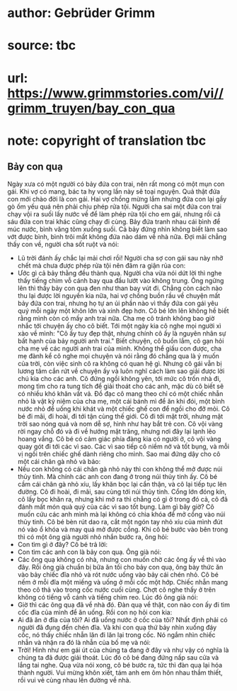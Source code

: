 # author: Gebrüder Grimm
# source: tbc
# url: https://www.grimmstories.com/vi//grimm_truyen/bay_con_qua
# note: copyright of translation tbc

## Bảy con quạ 

Ngày xưa có một người có bảy đứa con trai, nên rất mong có một mụn con
gái. Khi vợ có mang, bác ta hy vọng lần này sẽ toại nguyện. Quả thật đứa
con mới chào đời là con gái. Hai vợ chồng mừng lắm nhưng đứa con lại gầy
gò ốm yếu quá nên phải chịu phép rửa tội.
Người cha sai một đứa con trai chạy vội ra suối lấy nước về để làm phép
rửa tội cho em gái, nhưng rồi cả sáu đứa con trai khác cũng chạy đi
cùng. Bảy đứa tranh nhau cái bình để múc nước, bình văng tõm xuống suối.
Cả bảy đứng nhìn không biết làm sao vớt được bình, bình trôi mất không
đứa nào dám về nhà nữa. Đợi mãi chẳng thấy con về, người cha sốt ruột và
nói:
- Lũ trời đánh ấy chắc lại mải chơi rồi!
Người cha sợ con gái sau này nhỡ chết mà chưa được phép rửa tội nên đâm
ra giận rủa con:
- Ước gì cả bảy thằng đều thành quạ.
Người cha vừa nói dứt lời thì nghe thấy tiếng chim vỗ cánh bay qua đầu
lướt vào không trung. Ông ngửng lên thì thấy bảy con quạ đen như than
bay vút đi.
Chẳng còn cách nào thu lại được lời nguyền kia nữa, hai vợ chồng buồn
rầu về chuyện mất bảy đứa con trai, nhưng họ tự an ủi phần nào vì thấy
đứa con gái yêu quý mỗi ngày một khôn lớn và xinh đẹp hơn. Cô bé lớn lên
không hề biết rằng mình còn có mấy anh trai nữa. Cha mẹ cô tránh không
bao giờ nhắc tới chuyện ấy cho cô biết. Tới một ngày kia cô nghe mọi
người xì xào về mình: "Cô ấy tuy đẹp thật, nhưng chính cô ấy là nguyên
nhân sự bất hạnh của bảy người anh trai." Biết chuyện, cô buồn lắm, cô
gạn hỏi cha mẹ về các người anh trai của mình. Không thể giấu con được,
cha mẹ đành kể cô nghe mọi chuyện và nói rằng đó chẳng qua là ý muốn của
trời, còn việc sinh cô ra không có quan hệ gì. Nhưng cô gái vẫn bị lương
tâm cắn rứt về chuyện ấy và luôn nghĩ cách làm sao giải được lời chú kia
cho các anh. Cô đứng ngồi không yên, tới mức cô trốn nhà đi, mong tìm
cho ra tung tích để giải thoát cho các anh, mặc dù cô biết sẽ có nhiều
khó khăn vất vả.
Đồ đạc cô mang theo chỉ có một chiếc nhẫn nhỏ là vật kỷ niệm của cha mẹ,
một cái bánh mì để ăn khi đói, một bình nước nhỏ để uống khi khát và một
chiếc ghế con để ngồi cho đỡ mỏi.
Cô bé đi mãi, đi hoài, đi tới tận cùng thế giới. Cô đi tới mặt trời,
nhưng mặt trời sao nóng quá và nom dễ sợ, hình như hay bắt trẻ con. Cô
vội vàng rời ngay chỗ đó và đi về hướng mặt trăng, nhưng nơi đây lại
lạnh lẽo hoang vắng. Cô bé có cảm giác phía đàng kia có người ở, cô vội
vàng quay gót đi tới các vì sao. Các vì sao tiếp cô niềm nở và tốt bụng,
và mỗi vị ngồi trên chiếc ghế dành riêng cho mình. Sao mai đứng dậy cho
cô một cái chân gà nhỏ và bảo:
- Nếu con không có cái chân gà nhỏ này thì con không thể mở được núi
thủy tinh. Mà chính các anh con đang ở trong núi thủy tinh ấy.
Cô bé cầm cái chân gà nhỏ xíu, lấy khăn bọc lại cẩn thận, và cô lại tiếp
tục lên đường. Cô đi hoài, đi mãi, sau cùng tới núi thủy tinh. Cổng lớn
đóng kín, cô lấy bọc khăn ra, nhưng khi mở ra thì chẳng có gì ở trong đó
cả, cô đã đánh mất món quà quý của các vì sao tốt bụng. Làm gì bây giờ?
Cô muốn cứu các anh mình mà lại không có chìa khóa để mở cổng vào núi
thủy tinh. Cô bé bèn rút dao ra, cắt một ngón tay nhỏ xíu của mình đút
nó vào ổ khóa và may quá mở được cổng.
Khi cô bé bước vào bên trong thì có một ông già người nhỏ nhắn bước ra,
ông hỏi:
- Con tìm gì ở đây?
Cô bé trả lời:
- Con tìm các anh con là bảy con quạ.
Ông già nói:
- Các ông quạ không có nhà, nhưng con muốn chờ các ông ấy về thì vào
đây.
Rồi ông già chuẩn bị bữa ăn tối cho bảy con quạ, ông bày thức ăn vào bảy
chiếc đĩa nhỏ và rót nước uống vào bảy cái chén nhỏ. Cô bé nếm ở mỗi đĩa
một miếng và uống ở mỗi cốc một hớp. Chiếc nhẫn mang theo cô thả vào
trong cốc nước cuối cùng.
Chợt cô nghe thấy ở trên không có tiếng vỗ cánh và tiếng chim reo. Lúc
đó ông già nói:
- Giờ thì các ông quạ đã về nhà đó.
Đàn quạ về thật, con nào con ấy đi tìm cốc đĩa của mình để ăn uống. Rồi
con nọ hỏi con kia:
- Ai đã ăn ở đĩa của tôi? Ai đã uống nước ở cốc của tôi? Nhất định phải
có người đã đụng đến chén đĩa.
Và khi con quạ thứ bảy nhìn xuống đáy cốc, nó thấy chiếc nhẫn lăn đi lăn
lại trong cốc. Nó ngắm nhìn chiếc nhẫn và nhận ra đó là nhẫn của bố mẹ
và nói:
- Trời! Hình như em gái út của chúng ta đang ở đây và như vậy có nghĩa
là chúng ta đã được giải thoát.
Lúc đó cô bé đang đứng nấp sau cửa và lắng tai nghe. Quạ vừa nói xong,
cô bé bước ra, tức thì đàn quạ lại hóa thành người. Vui mừng khôn xiết,
tám anh em ôm hôn nhau thắm thiết, rồi vui vẻ cùng nhau lên đường về
nhà.
